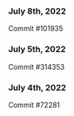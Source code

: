### July 8th, 2022

Commit #101935

### July 5th, 2022

Commit #314353


### July 4th, 2022

Commit #72281
